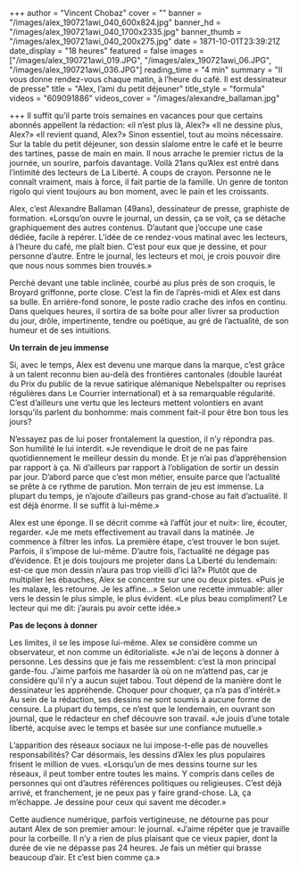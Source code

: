 +++
author = "Vincent Chobaz"
cover = ""
banner = "/images/alex_190721awi_040_600x824.jpg"
banner_hd = "/images/alex_190721awi_040_1700x2335.jpg"
banner_thumb = "/images/alex_190721awi_040_200x275.jpg"
date = 1871-10-01T23:39:21Z
date_display = "18 heures"
featured = false
images = ["/images/alex_190721awi_019.JPG", "/images/alex_190721awi_06.JPG", "/images/alex_190721awi_036.JPG"]
reading_time = "4 min"
summary = "Il vous donne rendez-vous chaque matin, à l’heure du café. Il est dessinateur de presse"
title = "Alex, l’ami du petit déjeuner"
title_style = "formula"
videos = "609091886"
videos_cover = "/images/alexandre_ballaman.jpg"

+++
Il suffit qu’il parte trois semaines en vacances pour que certains abonnés appellent la rédaction: «il n’est plus là, Alex?» «Il ne dessine plus, Alex?» «Il revient quand, Alex?» Sinon essentiel, tout au moins nécessaire. Sur la table du petit déjeuner, son dessin slalome entre le café et le beurre des tartines, passe de main en main. Il nous arrache le premier rictus de la journée, un sourire, parfois davantage. Voilà 21ans qu’Alex est entré dans l’intimité des lecteurs de La Liberté. A coups de crayon. Personne ne le connaît vraiment, mais à force, il fait partie de la famille. Un genre de tonton rigolo qui vient toujours au bon moment, avec le pain et les croissants.

Alex, c’est Alexandre Ballaman (49ans), dessinateur de presse, graphiste de formation. «Lorsqu’on ouvre le journal, un dessin, ça se voit, ça se détache graphiquement des autres contenus. D’autant que j’occupe une case dédiée, facile à repérer. L’idée de ce rendez-vous matinal avec les lecteurs, à l’heure du café, me plaît bien. C’est pour eux que je dessine, et pour personne d’autre. Entre le journal, les lecteurs et moi, je crois pouvoir dire que nous nous sommes bien trouvés.»

Perché devant une table inclinée, courbé au plus près de son croquis, le Broyard griffonne, porte close. C’est la fin de l’après-midi et Alex est dans sa bulle. En arrière-fond sonore, le poste radio crache des infos en continu. Dans quelques heures, il sortira de sa boîte pour aller livrer sa production du jour, drôle, impertinente, tendre ou poétique, au gré de l’actualité, de son humeur et de ses intuitions.

**Un terrain de jeu immense**

Si, avec le temps, Alex est devenu une marque dans la marque, c’est grâce à un talent reconnu bien au-delà des frontières cantonales (double lauréat du Prix du public de la revue satirique alémanique Nebelspalter ou reprises régulières dans Le Courrier international) et à sa remarquable régularité. C’est d’ailleurs une vertu que les lecteurs mettent volontiers en avant lorsqu’ils parlent du bonhomme: mais comment fait-il pour être bon tous les jours?

N’essayez pas de lui poser frontalement la question, il n’y répondra pas. Son humilité le lui interdit. «Je revendique le droit de ne pas faire quotidiennement le meilleur dessin du monde. Et je n’ai pas d’appréhension par rapport à ça. Ni d’ailleurs par rapport à l’obligation de sortir un dessin par jour. D’abord parce que c’est mon métier, ensuite parce que l’actualité se prête à ce rythme de parution. Mon terrain de jeu est immense. La plupart du temps, je n’ajoute d’ailleurs pas grand-chose au fait d’actualité. Il est déjà énorme. Il se suffit à lui-même.»

Alex est une éponge. Il se décrit comme «à l’affût jour et nuit»: lire, écouter, regarder. «Je me mets effectivement au travail dans la matinée. Je commence à filtrer les infos. La première étape, c’est trouver le bon sujet. Parfois, il s’impose de lui-même. D’autre fois, l’actualité ne dégage pas d’évidence. Et je dois toujours me projeter dans La Liberté du lendemain: est-ce que mon dessin n’aura pas trop vieilli d’ici là?» Plutôt que de multiplier les ébauches, Alex se concentre sur une ou deux pistes. «Puis je les malaxe, les retourne. Je les affine…» Selon une recette immuable: aller vers le dessin le plus simple, le plus évident. «Le plus beau compliment? Le lecteur qui me dit: j’aurais pu avoir cette idée.»

**Pas de leçons à donner**

Les limites, il se les impose lui-même. Alex se considère comme un observateur, et non comme un éditorialiste. «Je n’ai de leçons à donner à personne. Les dessins que je fais me ressemblent: c’est là mon principal garde-fou. J’aime parfois me hasarder là où on ne m’attend pas, car je considère qu’il n’y a aucun sujet tabou. Tout dépend de la manière dont le dessinateur les appréhende. Choquer pour choquer, ça n’a pas d’intérêt.» Au sein de la rédaction, ses dessins ne sont soumis à aucune forme de censure. La plupart du temps, ce n’est que le lendemain, en ouvrant son journal, que le rédacteur en chef découvre son travail. «Je jouis d’une totale liberté, acquise avec le temps et basée sur une confiance mutuelle.»

L’apparition des réseaux sociaux ne lui impose-t-elle pas de nouvelles responsabilités? Car désormais, les dessins d’Alex les plus populaires frisent le million de vues. «Lorsqu’un de mes dessins tourne sur les réseaux, il peut tomber entre toutes les mains. Y compris dans celles de personnes qui ont d’autres références politiques ou religieuses. C’est déjà arrivé, et franchement, je ne peux pas y faire grand-chose. Là, ça m’échappe. Je dessine pour ceux qui savent me décoder.»

Cette audience numérique, parfois vertigineuse, ne détourne pas pour autant Alex de son premier amour: le journal. «J’aime répéter que je travaille pour la corbeille. Il n’y a rien de plus plaisant que ce vieux papier, dont la durée de vie ne dépasse pas 24 heures. Je fais un métier qui brasse beaucoup d’air. Et c’est bien comme ça.»